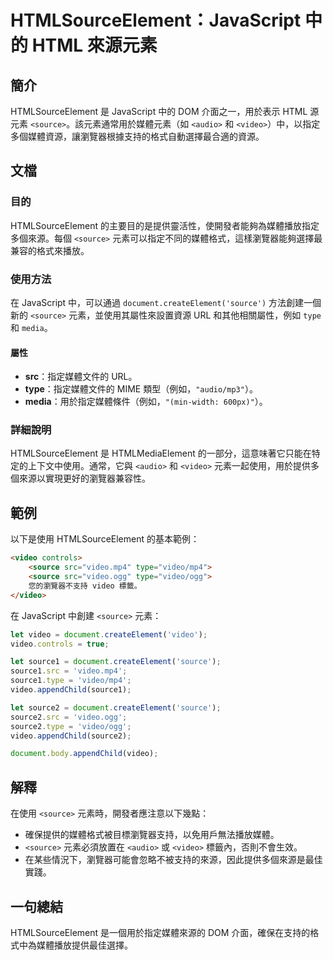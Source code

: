 <!--
Meta Description: # HTMLSourceElement：JavaScript 中的 HTML 來源元素 ## 簡介 HTMLSourceElement 是 JavaScript 中的 DOM 介面之一，用於表示 HTML 源元素 `<source>`。該元素通常用於媒體元素（如 `<audio>` 和 `<vide...
Meta Keywords: video, source, htmlsourceelement, type, javascript
-->

# HTMLSourceElement：JavaScript 中的 HTML 來源元素

## 簡介
HTMLSourceElement 是 JavaScript 中的 DOM 介面之一，用於表示 HTML 源元素 `<source>`。該元素通常用於媒體元素（如 `<audio>` 和 `<video>`）中，以指定多個媒體資源，讓瀏覽器根據支持的格式自動選擇最合適的資源。

## 文檔
### 目的
HTMLSourceElement 的主要目的是提供靈活性，使開發者能夠為媒體播放指定多個來源。每個 `<source>` 元素可以指定不同的媒體格式，這樣瀏覽器能夠選擇最兼容的格式來播放。

### 使用方法
在 JavaScript 中，可以通過 `document.createElement('source')` 方法創建一個新的 `<source>` 元素，並使用其屬性來設置資源 URL 和其他相關屬性，例如 `type` 和 `media`。

#### 屬性
- **src**：指定媒體文件的 URL。
- **type**：指定媒體文件的 MIME 類型（例如，`"audio/mp3"`）。
- **media**：用於指定媒體條件（例如，`"(min-width: 600px)"`）。

### 詳細說明
HTMLSourceElement 是 HTMLMediaElement 的一部分，這意味著它只能在特定的上下文中使用。通常，它與 `<audio>` 和 `<video>` 元素一起使用，用於提供多個來源以實現更好的瀏覽器兼容性。

## 範例
以下是使用 HTMLSourceElement 的基本範例：

```html
<video controls>
    <source src="video.mp4" type="video/mp4">
    <source src="video.ogg" type="video/ogg">
    您的瀏覽器不支持 video 標籤。
</video>
```

在 JavaScript 中創建 `<source>` 元素：

```javascript
let video = document.createElement('video');
video.controls = true;

let source1 = document.createElement('source');
source1.src = 'video.mp4';
source1.type = 'video/mp4';
video.appendChild(source1);

let source2 = document.createElement('source');
source2.src = 'video.ogg';
source2.type = 'video/ogg';
video.appendChild(source2);

document.body.appendChild(video);
```

## 解釋
在使用 `<source>` 元素時，開發者應注意以下幾點：
- 確保提供的媒體格式被目標瀏覽器支持，以免用戶無法播放媒體。
- `<source>` 元素必須放置在 `<audio>` 或 `<video>` 標籤內，否則不會生效。
- 在某些情況下，瀏覽器可能會忽略不被支持的來源，因此提供多個來源是最佳實踐。

## 一句總結
HTMLSourceElement 是一個用於指定媒體來源的 DOM 介面，確保在支持的格式中為媒體播放提供最佳選擇。